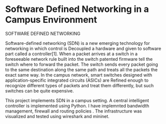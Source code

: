 # Software Defined Networking in a Campus Environment

SOFTWARE DEFINED NETWORKING

Software-defined networking (SDN) is a new emerging technology for networking in which control is Decoupled a hardware and given to software part called a controller[1]. When a packet arrives at a switch in a foreseeable network rule built into the switch patented firmware tell the switch where to forward the packet. The switch sends every packet going to the same destination along the same path and treats all the packets the exact same way. In the campus network, smart switches designed with application-specific integrated circuits (ASICs) are Refined enough to recognize different types of packets and treat them differently, but such switches can be quite expensive.

This project implements SDN in a campus setting. A central intelligent controller is implemented using Python. I have implemnted bandwidth management, firewall and routing policies . The infrastructure was visualized and tested using wireshark and mininet. 

